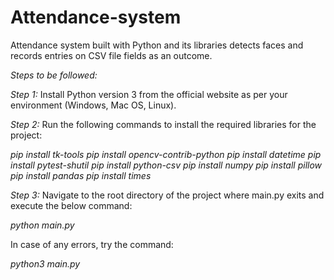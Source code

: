 # Attendance-system
Attendance system built with Python and its libraries detects faces and records entries on CSV file fields as an outcome.

*Steps to be followed:* 

*Step 1:* 
Install Python version 3 from 
the official website as per your environment (Windows, Mac OS, Linux).

*Step 2:* 
Run the following commands to install the required libraries for the project:
 
*pip install tk-tools* 
*pip install opencv-contrib-python* 
*pip install datetime* 
*pip install pytest-shutil* 
*pip install python-csv* 
*pip install numpy* 
*pip install pillow* 
*pip install pandas* 
*pip install times* 

 *Step 3:* 
Navigate to the root directory of the project where main.py exits and execute the below command:

*python main.py* 

In case of any errors, try the command:

*python3 main.py*
